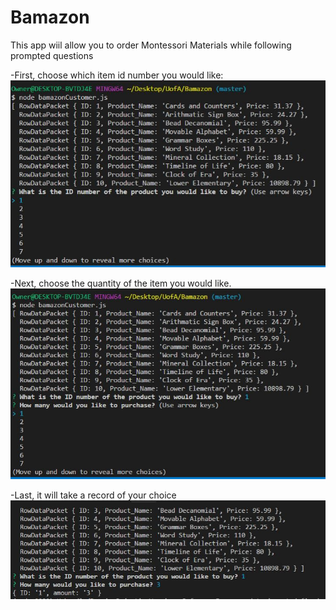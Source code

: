 # Bamazon

This app wiil allow you to order Montessori Materials while following prompted questions

-First, choose which item id number you would like:
![items](images/items.jpg)

-Next, choose the quantity of the item you would like.
![purchase](images/purchase.jpg)

-Last, it will take a record of your choice
![record](images/record.jpg)
